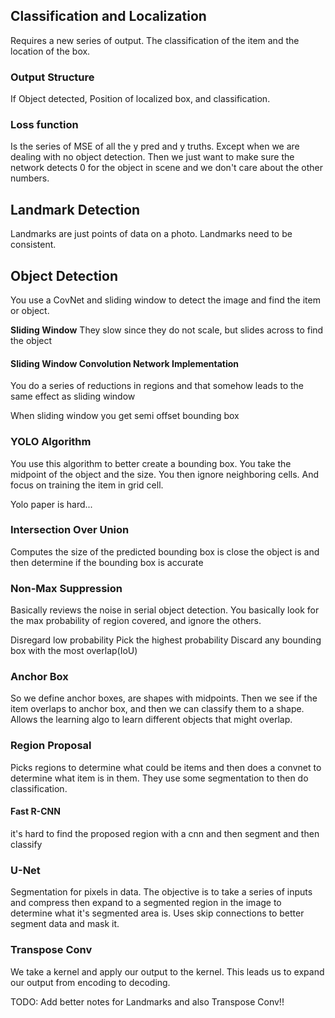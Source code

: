 ## Classification and Localization
Requires a new series of output. The classification of the item and the location of the box.

### Output Structure
If Object detected, Position of localized box, and classification.

### Loss function
Is the series of MSE of all the y pred and y truths. Except when we are dealing with no object detection. Then we just want to make sure the network detects 0 for the object in scene and we don't care about the other numbers.

## Landmark Detection
Landmarks are just points of data on a photo. Landmarks need to be consistent.

## Object Detection 
You use a CovNet and sliding window to detect the image and find the item or object.

**Sliding Window**
They slow since they do not scale, but slides across to find the object

#### Sliding Window Convolution Network Implementation 
You do a series of reductions in regions and that somehow leads to the same effect as sliding window


When sliding window you get semi offset bounding box

### YOLO Algorithm 
You use this algorithm to better create a bounding box. You take the midpoint of the object and the size. You then ignore neighboring cells. And focus on training the item in grid cell.

Yolo paper is hard...

### Intersection Over Union 
Computes the size of the predicted bounding box is close the object is and then determine if the bounding box is accurate

### Non-Max Suppression
Basically reviews the noise in serial object detection. You basically look for the max probability of region covered, and ignore the others.

Disregard low probability 
Pick the highest probability 
Discard any bounding box with the most overlap(IoU)

### Anchor Box
So we define anchor boxes, are shapes with midpoints. Then we see if the item overlaps to anchor box, and then we can classify them to a shape. Allows the learning algo to learn different objects that might overlap.

### Region Proposal
Picks regions to determine what could be items and then does a convnet to determine what item is in them. They use some segmentation to then do classification. 

#### Fast R-CNN
it's hard to find the proposed region with a cnn and then segment and then classify

### U-Net
Segmentation for pixels in data. The objective is to take a series of inputs and compress then expand to a segmented region in the image to determine what it's segmented area is. Uses skip connections to better segment data and mask it.

### Transpose Conv

We take a kernel and apply our output to the kernel. This leads us to expand our output from encoding to decoding.


TODO: Add better notes for Landmarks and also Transpose Conv!!